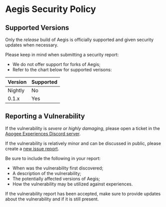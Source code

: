# Aegis Security Policy

## Supported Versions

Only the *release* build of Aegis is officially supported and given security updates when necessary.

Please keep in mind when submitting a security report:

* We do not offer support for forks of Aegis;
* Refer to the chart below for supported verisons:

| Version | Supported          |
| ------- | ------------------ |
| Nightly | No  |
| 0.1.x   | Yes |

## Reporting a Vulnerability

If the vulnerability is *severe or highly damaging*, please open a ticket in the [Apogee Experiences Discord server](https://discord.gg/asCWGUfJMj).

If the vulnerability is relatively minor and can be discussed in public, please create a [new issue report](https://github.com/Bazalbuilder/Aegis/issues).

Be sure to include the following in your report:
* When was the vulnerability first discovered;
* A description of the vulnerability;
* The potentially affected versions of Aegis;
* How the vulnerability may be utilized against experiences.

If the vulnerability report has been accepted, make sure to provide updates about the vulnerability and if it is still present.